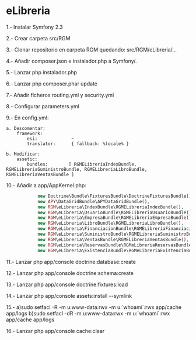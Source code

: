 eLibreria
=========

1.- Instalar Symfony 2.3

2.- Crear carpeta src/RGM

3.- Clonar repositorio en carpeta RGM quedando: src/RGM/eLibreria/...

4.- Añadir composer.json e instalador.php a Symfony/.

5.- Lanzar php instalador.php

6.- Lanzar php composer.phar update

7.- Añadir ficheros routing.yml y security.yml

8.- Configurar parameters.yml

9.- En config.yml:

    a. Descomentar:
        framework:
            esi:             ~
            translator:      { fallback: %locale% }
        
    b. Modificar:
        assetic:
            bundles:        [ RGMELibreriaIndexBundle, RGMELibreriaSuministroBundle, RGMELibreriaLibroBundle, RGMELibreriaVentasBundle ]
            
10.- Añadir a app/AppKernel.php:

```php
            new Doctrine\Bundle\FixturesBundle\DoctrineFixturesBundle(),
            new APY\DataGridBundle\APYDataGridBundle(),
            new RGM\eLibreria\IndexBundle\RGMELibreriaIndexBundle(),
            new RGM\eLibreria\UsuarioBundle\RGMELibreriaUsuarioBundle(),
            new RGM\eLibreria\EmpresaBundle\RGMELibreriaEmpresaBundle(),
            new RGM\eLibreria\LibroBundle\RGMELibreriaLibroBundle(),
            new RGM\eLibreria\FinanciacionBundle\RGMELibreriaFinanciacionBundle(),
            new RGM\eLibreria\SuministroBundle\RGMELibreriaSuministroBundle(),
            new RGM\eLibreria\VentasBundle\RGMELibreriaVentasBundle(),
            new RGM\eLibreria\ReservasBundle\RGMeLibreriaReservasBundle(),
            new RGM\eLibreria\ExistenciaBundle\RGMeLibreriaExistenciaBundle(),
```
        
11.- Lanzar php app/console doctrine:database:create

12.- Lanzar php app/console doctrine:schema:create

13.- Lanzar php app/console doctrine:fixtures:load

14.- Lanzar php app/console assets:install --symlink

15.-
     a)sudo setfacl -R -m u:www-data:rwx -m u:\`whoami\`:rwx app/cache app/logs
     b)sudo setfacl -dR -m u:www-data:rwx -m u:\`whoami\`:rwx app/cache app/logs

16.- Lanzar php app/console cache:clear
